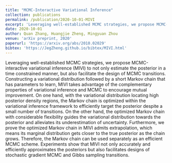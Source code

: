 ```yaml
---
title: "MCMC-Interactive Variational Inference"
collection: publications
permalink: /publication/2020-10-01-MIVI
excerpt: 'Leveraging well-established MCMC strategies, we propose MCMC-interactive variational inference (MIVI) to not only estimate the posterior in a time constrained manner, but also facilitate the design of MCMC transitions. Constructing a variational distribution followed by a short Markov chain that has parameters to learn, MIVI takes advantage of the complementary properties of variational inference and MCMC to encourage mutual improvement. On one hand, with the variational distribution locating high posterior density regions, the Markov chain is optimized within the variational inference framework to efficiently target the posterior despite a small number of transitions. On the other hand, the optimized Markov chain with considerable flexibility guides the variational distribution towards the posterior and alleviates its underestimation of uncertainty. Furthermore, we prove the optimized Markov chain in MIVI admits extrapolation, which means its marginal distribution gets closer to the true posterior as the chain grows. Therefore, the Markov chain can be used separately as an efficient MCMC scheme. Experiments show that MIVI not only accurately and efficiently approximates the posteriors but also facilitates designs of stochastic gradient MCMC and Gibbs sampling transitions.'
date: 2020-10-01
author: Quan Zhang, Huangjie Zheng, Mingyuan Zhou
venue: 'arXiv preprint, 2020'
paperurl: 'https://arxiv.org/abs/2010.02029'
bibtex: 'https://JegZheng.github.io/bibtex/MIVI.html'
---
```

Leveraging well-established MCMC strategies, we propose MCMC-interactive variational inference (MIVI) to not only estimate the posterior in a time constrained manner, but also facilitate the design of MCMC transitions. Constructing a variational distribution followed by a short Markov chain that has parameters to learn, MIVI takes advantage of the complementary properties of variational inference and MCMC to encourage mutual improvement. On one hand, with the variational distribution locating high posterior density regions, the Markov chain is optimized within the variational inference framework to efficiently target the posterior despite a small number of transitions. On the other hand, the optimized Markov chain with considerable flexibility guides the variational distribution towards the posterior and alleviates its underestimation of uncertainty. Furthermore, we prove the optimized Markov chain in MIVI admits extrapolation, which means its marginal distribution gets closer to the true posterior as the chain grows. Therefore, the Markov chain can be used separately as an efficient MCMC scheme. Experiments show that MIVI not only accurately and efficiently approximates the posteriors but also facilitates designs of stochastic gradient MCMC and Gibbs sampling transitions.
